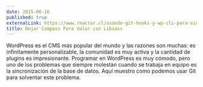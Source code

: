```yaml
---
date: 2015-06-16
published: true
externalLink: https://www.reactor.cl/usando-git-hooks-y-wp-cli-para-sincronizar-bases-de-datos-de-wordpress/
title: Dejar Compass Para Volar con Libsass
---
```


WordPress es el CMS más popular del mundo y las razones son muchas: es infinitamente personalizable, la comunidad es muy activa y la cantidad de plugins es impresionante. Programar en WordPress es muy cómodo, pero uno de los problemas que siempre molestan cuando se trabaja en equipo es la sincronización de la base de datos. Aquí muestro como podemos usar Git para solventar este problema.